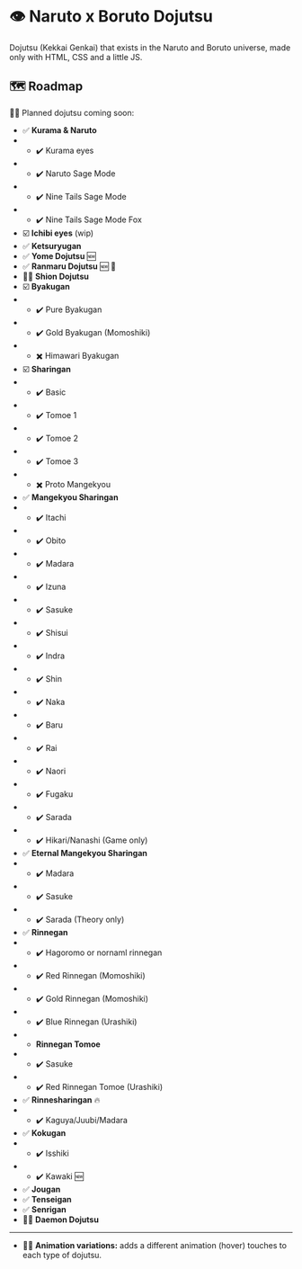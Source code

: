 # 👁️ Naruto x Boruto Dojutsu
Dojutsu (Kekkai Genkai) that exists in the Naruto and Boruto universe, made only with HTML, CSS and a little JS.


## 🗺️ Roadmap

😵‍💫 Planned dojutsu coming soon:

- ✅ **Kurama & Naruto**
- - ✔️ Kurama eyes
- - ✔️ Naruto Sage Mode
- - ✔️ Nine Tails Sage Mode
- - ✔️ Nine Tails Sage Mode Fox
- ☑️ **Ichibi eyes** (wip)
- ✅ **Ketsuryugan**
- ✅ **Yome Dojutsu** 🆕
- ✅ **Ranmaru Dojutsu** 🆕 💯
- 😮‍💨 **Shion Dojutsu**
- ☑️ **Byakugan**
- - ✔️ Pure Byakugan
- - ✔️ Gold Byakugan (Momoshiki)
- - ✖️ Himawari Byakugan
- ☑️ **Sharingan**
- - ✔️ Basic
- - ✔️ Tomoe 1
- - ✔️ Tomoe 2
- - ✔️ Tomoe 3
- - ✖️ Proto Mangekyou
- ✅ **Mangekyou Sharingan**
- - ✔️ Itachi
- - ✔️ Obito
- - ✔️ Madara
- - ✔️ Izuna
- - ✔️ Sasuke
- - ✔️ Shisui
- - ✔️ Indra
- - ✔️ Shin
- - ✔️ Naka
- - ✔️ Baru
- - ✔️ Rai
- - ✔️ Naori
- - ✔️ Fugaku
- - ✔️ Sarada
- - ✔️ Hikari/Nanashi (Game only)
- ✅ **Eternal Mangekyou Sharingan**
- - ✔️ Madara
- - ✔️ Sasuke
- - ✔️ Sarada (Theory only)
- ✅ **Rinnegan**
- - ✔️ Hagoromo or nornaml rinnegan
- - ✔️ Red Rinnegan (Momoshiki)
- - ✔️ Gold Rinnegan (Momoshiki)
- - ✔️ Blue Rinnegan (Urashiki)
- - **Rinnegan Tomoe**
- - ✔️ Sasuke
- - ✔️ Red Rinnegan Tomoe (Urashiki)
- ✅ **Rinnesharingan** 🔥
- - ✔️ Kaguya/Juubi/Madara
- ✅ **Kokugan**
- - ✔️ Isshiki
- - ✔️ Kawaki 🆕
- ✅ **Jougan**
- ✅ **Tenseigan**
- ✅ **Senrigan**
- 😮‍💨 **Daemon Dojutsu**
---
- 😮‍💨 **Animation variations:** adds a different animation (hover) touches to each type of dojutsu.